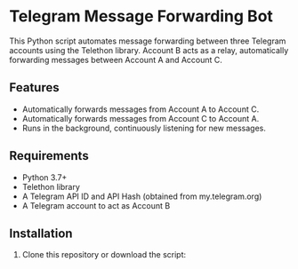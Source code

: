 # Telegram Message Forwarding Bot

This Python script automates message forwarding between three Telegram accounts using the Telethon library. Account B acts as a relay, automatically forwarding messages between Account A and Account C.

## Features

* Automatically forwards messages from Account A to Account C.
* Automatically forwards messages from Account C to Account A.
* Runs in the background, continuously listening for new messages.

## Requirements

* Python 3.7+
* Telethon library
* A Telegram API ID and API Hash (obtained from my.telegram.org)
* A Telegram account to act as Account B

## Installation

1. Clone this repository or download the script:

